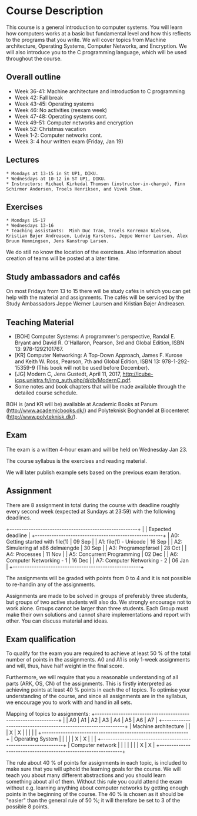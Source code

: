 # Course Description

This course is a general introduction to computer systems. You will learn how computers works at a basic but fundamental level and how this reflects to the programs that you write. We will cover topics from Machine architecture, Operating Systems, Computer Networks, and Encryption. We will also introduce you to the C programming language, which will be used throughout the course.

## Overall outline

 * Week 36-41: Machine architecture and introduction to C programming
 * Week 42: Fall break
 * Week 43-45: Operating systems
 * Week 46: No activities (reexam week)
 * Week 47-48: Operating systems cont.
 * Week 49-51: Computer networks and encryption
 * Week 52: Christmas vacation
 * Week 1-2: Computer networks cont.
 * Week 3: 4 hour written exam (Friday, Jan 19)

## Lectures

    * Mondays at 13-15 in St UP1, DIKU.
    * Wednesdays at 10-12 in ST UP1, DIKU.
    * Instructors: Michael Kirkedal Thomsen (instructor-in-charge), Finn Schirmer Andersen, Troels Henriksen, and Vivek Shan.

## Exercises

    * Mondays 15-17
    * Wednesdays 13-16
    * Teaching assistants:  Minh Duc Tran, Troels Korreman Nielsen, Kristian Bøjer Andreasen, Ludvig Karstens, Jeppe Werner Laursen, Alex Bruun Hemmingsen, Jens Kanstrup Larsen.


We do still no know the location of the exercises. Also information about creation of teams will be posted at a later time.

## Study ambassadors and cafés
On most Fridays from 13 to 15 there will be study cafés in which you can get help with the material and assignments. The cafés will be serviced by the Study Ambassadors Jeppe Werner Laursen and Kristian Bøjer Andreasen.

## Teaching Material
 * [BOH] Computer Systems: A programmer's perspective, Randal E. Bryant and David R. O'Hallaron, Pearson, 3rd and Global Edition, ISBN 13: 978-1292101767.
 * [KR] Computer Networking: A Top-Down Approach, James F. Kurose and Keith W. Ross, Pearson, 7th and Global Edition, ISBN 13: 978-1-292-15359-9 (This book will not be used before December).
 * [JG] Modern C, Jens Gustedt, April 11, 2017, http://icube-icps.unistra.fr/img_auth.php/d/db/ModernC.pdf.
 * Some notes and book chapters that will be made available through the detailed course schedule.

BOH is (and KR will be) available at Academic Books at Panum (http://www.academicbooks.dk/) and  Polyteknisk Boghandel at Biocenteret (http://www.polyteknisk.dk/).

## Exam

The exam is a written 4-hour exam and will be held on Wednesday Jan 23.

The course syllabus is the exercises and reading material.

We will later publish example sets based on the previous exam iteration.


## Assignment

There are 8 assignment in total during the course with deadline roughly every second week (expected at Sundays at 23:59) with the following deadlines.

+------------------------------------------------------+
|                                  | Expected deadline |
+------------------------------------------------------+
| A0: Getting started with file(1) |            09 Sep |
| A1: file(1) - Unicode            |            16 Sep |
| A2: Simulering af x86 delmængde  |            30 Sep |
| A3: Programopførsel              |            28 Oct |
| A4: Processes                    |            11 Nov |
| A5: Concurrent Programming       |            02 Dec |
| A6: Computer Networking - 1      |            16 Dec |
| A7: Computer Networking - 2      |            06 Jan |
+------------------------------------------------------+

The assignments will be graded with points from 0 to 4 and it is not possible to re-handin any of the assignments.

Assignments are made to be solved in groups of preferably three students, but groups of two active students will also do. We strongly encourage not to work alone. Groups cannot be larger than three students. Each Group must make their own solutions and cannot share implementations and report with other. You can discuss material and ideas.

## Exam qualification

To qualify for the exam you are required to achieve at least 50 % of the total number of points in the assignments. A0 and A1 is only 1-week assignments and will, thus, have half weight in the final score.

Furthermore, we will require that you a reasonable understanding of all parts (ARK, OS, CN) of the assignments. This is firstly interpreted as achieving points at least 40 % points in each the of topics. To optimise your understanding of the course, and since all assignments are in the syllabus, we encourage you to work with and hand in all sets.

Mapping of topics to assignments:
+--------------------------------------------------------------+
|                      | A0 | A1 | A2 | A3 | A4 | A5 | A6 | A7 |
+--------------------------------------------------------------+
| Machine architecture |    |    |  X |  X |    |    |    |    |
+--------------------------------------------------------------+
| Operating System     |    |    |    |    |  X |  X |    |    |
+--------------------------------------------------------------+
| Computer network     |    |    |    |    |    |    |  X |  X |
+--------------------------------------------------------------+

The rule about 40 % of points for assignments in each topic, is included to make sure that you will uphold the learning goals for the course. We will teach you about many different abstractions and you should learn something about all of them. Without this rule you could attend the exam without e.g. learning anything about computer networks by getting enough points in the beginning of the course. The 40 % is chosen as it should be "easier" than the general rule of 50 %; it will therefore be set to 3 of the possible 8 points.

